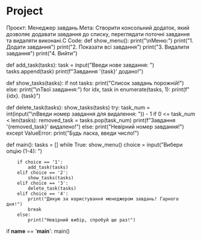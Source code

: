 # Project
Проєкт: Менеджер завдань
Мета: Створити консольний додаток, який дозволяє додавати завдання до списку, переглядати поточні завдання та видаляти виконані.C
Code:
def show_menu():
    print("\nМеню:")
    print("1. Додати завдання")
    print("2. Показати всі завдання")
    print("3. Видалити завдання")
    print("4. Вийти")

def add_task(tasks):
    task = input("Введи нове завдання: ")
    tasks.append(task)
    print(f"Завдання '{task}' додано!")

def show_tasks(tasks):
    if not tasks:
        print("Список завдань порожній!")
    else:
        print("\nТвої завдання:")
        for idx, task in enumerate(tasks, 1):
            print(f"{idx}. {task}")

def delete_task(tasks):
    show_tasks(tasks)
    try:
        task_num = int(input("\nВведи номер завдання для видалення: ")) - 1
        if 0 <= task_num < len(tasks):
            removed_task = tasks.pop(task_num)
            print(f"Завдання '{removed_task}' видалено!")
        else:
            print("Невірний номер завдання!")
    except ValueError:
        print("Будь ласка, введи число!")

def main():
    tasks = []
    while True:
        show_menu()
        choice = input("Вибери опцію (1-4): ")

        if choice == '1':
            add_task(tasks)
        elif choice == '2':
            show_tasks(tasks)
        elif choice == '3':
            delete_task(tasks)
        elif choice == '4':
            print("Дякую за користування менеджером завдань! Гарного дня!")
            break
        else:
            print("Невірний вибір, спробуй ще раз!")

if __name__ == '__main__':
    main()
